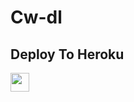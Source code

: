 # Cw-dl

## Deploy To Heroku

<a href="https://heroku.com/deploy?template=https://github.com/HashmiArzan123/Cw-repo-Download-Final-11">
     <img height="30px" src="https://img.shields.io/badge/Deploy%20To%20Heroku-blueviolet?style=for-the-badge&logo=heroku">
  </a>
